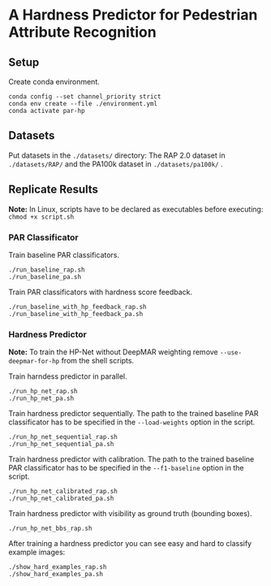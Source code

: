 # A Hardness Predictor for Pedestrian Attribute Recognition

## Setup
Create conda environment. 
```
conda config --set channel_priority strict
conda env create --file ./environment.yml
conda activate par-hp
```

## Datasets
Put datasets in the `./datasets/` directory: 
The RAP 2.0 dataset in `./datasets/RAP/` and the PA100k dataset in `./datasets/pa100k/` . 

## Replicate Results
**Note:** In Linux, scripts have to be declared as executables before executing: `chmod +x script.sh` 
### PAR Classificator
Train baseline PAR classificators.
```
./run_baseline_rap.sh
./run_baseline_pa.sh
```

Train PAR classificators with hardness score feedback.
```
./run_baseline_with_hp_feedback_rap.sh
./run_baseline_with_hp_feedback_pa.sh
```

### Hardness Predictor
**Note:** To train the HP-Net without DeepMAR weighting remove `--use-deepmar-for-hp` from the shell scripts. 

Train harndess predictor in parallel. 
```
./run_hp_net_rap.sh
./run_hp_net_pa.sh
```

Train hardness predictor sequentially. 
The path to the trained baseline PAR classificator has to be specified in the `--load-weights` option in the script. 
```
./run_hp_net_sequential_rap.sh
./run_hp_net_sequential_pa.sh
```

Train hardness predictor with calibration. 
The path to the trained baseline PAR classificator has to be specified in the `--f1-baseline` option in the script. 
```
./run_hp_net_calibrated_rap.sh
./run_hp_net_calibrated_pa.sh
```

Train hardness predictor with visibility as ground truth (bounding boxes). 
```
./run_hp_net_bbs_rap.sh
```

After training a hardness predictor you can see easy and hard to classify example images:
```
./show_hard_examples_rap.sh
./show_hard_examples_pa.sh
```

